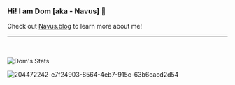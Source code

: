 ### Hi! I am Dom [aka - Navus] 👋

Check out [Navus.blog](https://Navus.blog) to learn more about me! 

-----
<br/><br/>
![Dom's Stats](https://github-readme-stats.vercel.app/api?username=Navusas&theme=midnight-purple&show_icons=true&count_private=true)

![204472242-e7f24903-8564-4eb7-915c-63b6eacd2d54](https://user-images.githubusercontent.com/32360417/204472436-c1e56fd7-db48-4e62-957d-ad7694125f48.png)
